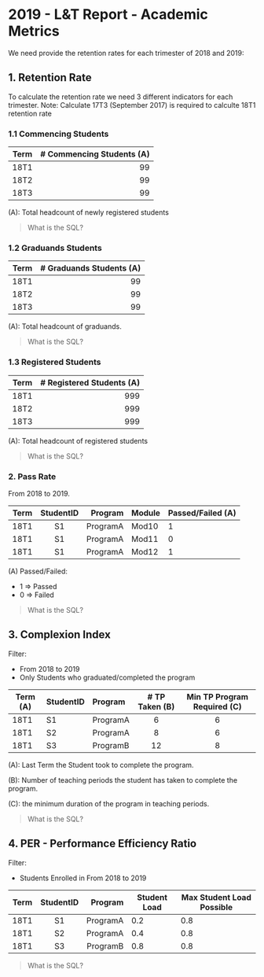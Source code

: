 
# 2019 - L&T Report - Academic Metrics
We need provide the retention rates for each trimester of 2018 and 2019:

## 1. Retention Rate

To calculate the retention rate we need 3 different indicators for each trimester.
Note: Calculate 17T3 (September 2017) is required to calculte 18T1 retention rate 

### 1.1 Commencing Students
| Term      | # Commencing Students (A) |
| --------- | -------------------------:| 
| 18T1      | 99                        | 
| 18T2      | 99                        |
| 18T3      | 99                        |

(A): Total headcount of newly registered students

> What is the SQL?

### 1.2 Graduands Students
| Term      | # Graduands Students (A) |
| --------- | ------------------------:| 
| 18T1      | 99                       | 
| 18T2      | 99                       |
| 18T3      | 99                       |

(A): Total headcount of graduands.

> What is the SQL?

### 1.3 Registered Students
| Term      | # Registered Students (A) |
| --------- | -------------------------:| 
| 18T1      | 999                       | 
| 18T2      | 999                       |
| 18T3      | 999                       |

(A): Total headcount of registered students

> What is the SQL?

### 2. Pass Rate

From 2018 to 2019.

| Term      | StudentID     | Program  | Module | Passed/Failed  (A) |
| --------- |:-------------:| --------:| ------ | ------------------ |
| 18T1      | S1            | ProgramA | Mod10  | 1                  |
| 18T1      | S1            | ProgramA | Mod11  | 0                  |
| 18T1      | S1            | ProgramA | Mod12  | 1                  |

(A) Passed/Failed:
- 1 => Passed
- 0 => Failed

> What is the SQL?


## 3. Complexion Index

Filter:
- From 2018 to 2019
- Only Students who graduated/completed the program

| Term (A)  | StudentID     | Program  | # TP Taken (B) | Min TP Program Required (C) |
| --------- | ------------- |:-------- |:--------------:|:---------------------------:|
| 18T1      | S1            | ProgramA | 6              | 6                           |
| 18T1      | S2            | ProgramA | 8              | 6                           |
| 18T1      | S3            | ProgramB | 12             | 8                           |

(A): Last Term the Student took to complete the program.

(B): Number of teaching periods the student has taken to complete the program.

(C): the minimum duration of the program in teaching periods.

> What is the SQL?

## 4. PER - Performance Efficiency Ratio 

Filter:
- Students Enrolled in From 2018 to 2019

| Term      | StudentID     | Program  | Student Load | Max Student Load Possible |
| --------- |:-------------:| --------:| ------------ | ------------------------- |
| 18T1      | S1            | ProgramA | 0.2          | 0.8                       |
| 18T1      | S2            | ProgramA | 0.4          | 0.8                       |
| 18T1      | S3            | ProgramB | 0.8          | 0.8                       |

> What is the SQL?
